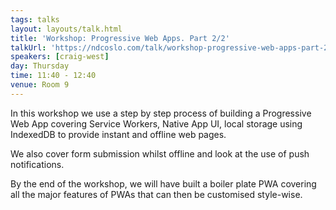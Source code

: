 ```yaml
---
tags: talks
layout: layouts/talk.html
title: 'Workshop: Progressive Web Apps. Part 2/2'
talkUrl: 'https://ndcoslo.com/talk/workshop-progressive-web-apps-part-2-2/'
speakers: [craig-west]
day: Thursday
time: 11:40 - 12:40
venue: Room 9
---
```

In this workshop we use a step by step process of building a Progressive Web App covering Service Workers, Native App UI, local storage using IndexedDB to provide instant and offline web pages.

We also cover form submission whilst offline and look at the use of push notifications.

By the end of the workshop, we will have built a boiler plate PWA covering all the major features of PWAs that can then be customised style-wise.